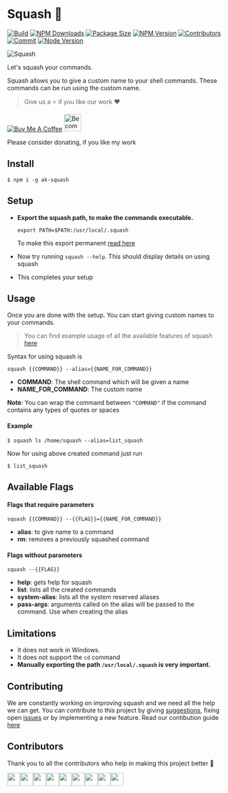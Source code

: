 # Squash :tada:

[![Build](https://img.shields.io/travis/com/arshadkazmi42/squash.svg)](https://travis-ci.com/arshadkazmi42/squash/)
[![NPM Downloads](https://img.shields.io/npm/dt/ak-squash.svg)](https://www.npmjs.com/package/ak-squash)
[![Package Size](https://img.shields.io/bundlephobia/min/squash.svg)](https://www.npmjs.com/package/ak-squash)
[![NPM Version](https://img.shields.io/npm/v/ak-squash.svg)](https://www.npmjs.com/package/ak-squash)
[![Contributors](https://img.shields.io/github/contributors/arshadkazmi42/squash.svg)](https://github.com/arshadkazmi42/squash/graphs/contributors)
[![Commit](https://img.shields.io/github/last-commit/arshadkazmi42/squash.svg)](https://github.com/arshadkazmi42/squash/commits/master)
[![Node Version](https://img.shields.io/badge/node-v8.0%2B-brightgreen.svg)](https://github.com/arshadkazmi42/squash/)

<img src="https://raw.githubusercontent.com/arshadkazmi42/squash/master/assets/squash.gif" alt="Squash"/><br>

Let's squash your commands.

Squash allows you to give a custom name to your shell commands. These commands can be run using the custom name.

> Give us a :star: if you like our work :heart:

<a href="https://www.buymeacoffee.com/arshadkazmi42" target="_blank"><img src="https://www.buymeacoffee.com/assets/img/custom_images/orange_img.png" alt="Buy Me A Coffee" style="height: auto !important;width: auto !important;" ></a>
<a href="https://www.patreon.com/bePatron?u=15454240" target="_blank"><img src="https://c5.patreon.com/external/logo/become_a_patron_button.png" alt="Become a Patron!" height="40"></a>

Please consider donating, if you like my work

## Install

```
$ npm i -g ak-squash
```

## Setup

- **Export the squash path, to make the commands executable.**

    `export PATH=$PATH:/usr/local/.squash`

    To make this export permanent [read here](https://askubuntu.com/a/500794/579860)
- Now try running `squash --help`. This should display details on using squash
- This completes your setup

## Usage

Once you are done with the setup. You can start giving custom names to your commands.

> You can find example usage of all the available features of squash [here](usage)

Syntax for using squash is

`squash {{COMMAND}} --alias={{NAME_FOR_COMMAND}}`

- **COMMAND**: The shell command which will be given a name
- **NAME_FOR_COMMAND**: The custom name

**Note**: You can wrap the command between `"COMMAND"` if the command contains any types of quotes or spaces

#### Example

```
$ squash ls /home/squash --alias=list_squash
```

Now for using above created command just run
```
$ list_squash
```

## Available Flags
#### Flags that require parameters
```
squash {{COMMAND}} --{{FLAG}}={{NAME_FOR_COMMAND}}
```
- **alias**: to give name to a command
- **rm**: removes a previously squashed command
#### Flags without parameters
```
squash --{{FLAG}}
```
- **help**: gets help for squash
- **list**: lists all the created commands
- **system-alias**: lists all the system reserved aliases
- **pass-args**: arguments called on the alias will be passed to the command. Use when creating the alias

## Limitations

- It does not work in Windows.
- It does not support the `cd` command
- **Manually exporting the path `/usr/local/.squash` is very important.**

## Contributing

We are constantly working on improving squash and we need all the help we can get.
You can contribute to this project by giving [suggestions](https://github.com/arshadkazmi42/squash/issues/new), fixing open [issues](https://github.com/arshadkazmi42/squash/issues) or by implementing a new feature.
Read our contibution guide [here](CONTRIBUTING.md)

## Contributors

Thank you to all the contributors who help in making this project better :raised_hands:

<a href="https://github.com/arshadkazmi42"><img src="https://github.com/arshadkazmi42.png" width="30" /></a><a href="https://github.com/ArthurCueio"><img src="https://github.com/ArthurCueio.png" width="30" /></a><a href="https://github.com/Zandew"><img src="https://github.com/Zandew.png" width="30" /></a><a href="https://github.com/co16353sidak"><img src="https://github.com/co16353sidak.png" width="30" /></a><a href="https://github.com/samuelweekes"><img src="https://github.com/samuelweekes.png" width="30" /></a><a href="https://github.com/alexmarginean16"><img src="https://github.com/alexmarginean16.png" width="30" /></a><a href="https://github.com/konstunn"><img src="https://github.com/konstunn.png" width="30" /></a><a href="https://github.com/mzmmlds"><img src="https://github.com/mzmmlds.png" width="30" /></a><a href="https://github.com/fathurifki"><img src="https://github.com/fathurifki.png" width="30" /></a>

